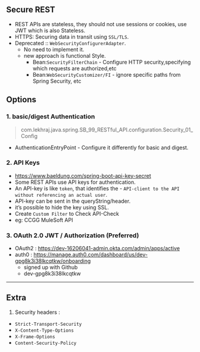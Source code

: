 ## Secure REST
- REST APIs are stateless, they should not use sessions or cookies, use JWT which is also Stateless.
- HTTPS: Securing data in transit using `SSL/TLS`.
- Deprecated :: `WebSecurityConfigurerAdapter`.
  - No need to implement it.
  - new approach is functional Style.
    - Bean:`SecurityFilterChain` - Configure HTTP security,specifying which requests are authorized,etc
    - Bean:`WebSecurityCustomizer/FI` - ignore specific paths from Spring Security, etc
    

## Options
### 1. basic/digest Authentication
 > com.lekhraj.java.spring.SB_99_RESTful_API.configuration.Security_01_Config
- AuthenticationEntryPoint - Configure it differently for basic and digest.

### 2. API Keys
- https://www.baeldung.com/spring-boot-api-key-secret
- Some REST APIs use API keys for authentication.
- An API-key is like `token`, that identifies the - `API-client to the API without referencing an actual user`.
- API-key can be sent in the queryString/header.
- it’s possible to hide the key using SSL.
- Create `Custom Filter` to Check API-Check
- eg: CCGG MuleSoft API


### 3. OAuth 2.0 JWT / Authorization (Preferred)
 - OAuth2 : https://dev-16206041-admin.okta.com/admin/apps/active
 - auth0 : https://manage.auth0.com/dashboard/us/dev-gpg8k3i38lkcqtkw/onboarding 
   - signed up with Github
   - dev-gpg8k3i38lkcqtkw


---
## Extra
1. Security headers :
- `Strict-Transport-Security` 
- `X-Content-Type-Options`
- `X-Frame-Options`
- `Content-Security-Policy`